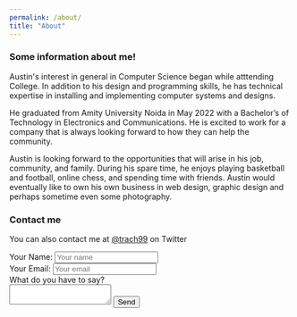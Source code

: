 ```yaml
---
permalink: /about/
title: "About"
---
```


### Some information about me!

Austin's interest in general in Computer Science began while atttending College. In addition to his design and programming skills, he has technical expertise in installing and implementing computer systems and designs.

He graduated from Amity University Noida in May 2022 with a Bachelor&rsquo;s of Technology in Electronics and Communications. He is excited to work for a company that is always looking forward to how they can help the community.

Austin is looking forward to the opportunities that will arise in his job, community, and family. During his spare time, he enjoys playing basketball and football, online chess, and spending time with friends. Austin would eventually like to own his own business in web design, graphic design and perhaps sometime even some photography.

### Contact me

You can also contact me at [@trach99](http://twitter.com/trach99) on Twitter

<form action="https://formspree.io/f/xrgodley" method="post">Your Name: <input placeholder="Your name" type="text" name="name" /><br />Your Email: <input placeholder="Your email" type="text" name="_replyto" /><br />What do you have to say?<br /><textarea name="body"></textarea> <input value="{{ site.url }}/thanks/" type="hidden" name="_next" /> <input value="Contact from website!" type="hidden" name="_subject" /> <input style="display:none" type="text" name="_gotcha" /> <input value="Send" type="submit" />&nbsp;</form>